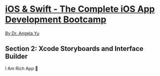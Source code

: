 # [iOS & Swift - The Complete iOS App Development Bootcamp](https://www.udemy.com/course/ios-13-app-development-bootcamp/)

[By Dr. Angela Yu](https://www.udemy.com/user/4b4368a3-b5c8-4529-aa65-2056ec31f37e/)

## Section 2: Xcode Storyboards and Interface Builder

I Am Rich App 💎
